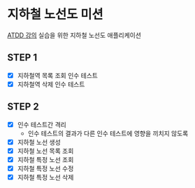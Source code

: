 # 지하철 노선도 미션
[ATDD 강의](https://edu.nextstep.camp/c/R89PYi5H) 실습을 위한 지하철 노선도 애플리케이션

## STEP 1
- [x] 지하철역 목록 조회 인수 테스트
- [x] 지하철역 삭제 인수 테스트

## STEP 2
- [X] 인수 테스트간 격리
  - 인수 테스트의 결과가 다른 인수 테스트에 영향을 끼치지 않도록
- [x] 지하철 노선 생성
- [x] 지하철 노선 목록 조회
- [x] 지하철 특정 노선 조회
- [x] 지하철 특정 노선 수정
- [x] 지하철 특정 노선 삭제  
